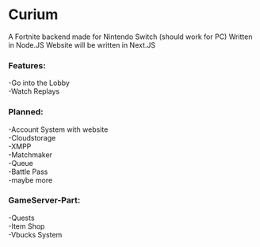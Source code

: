 # Curium
A Fortnite backend made for Nintendo Switch (should work for PC)
Written in Node.JS
Website will be written in Next.JS

### Features:
-Go into the Lobby
<br>
-Watch Replays



### Planned:
-Account System with website
<br>
-Cloudstorage
<br>
-XMPP
<br>
-Matchmaker
<br>
-Queue
<br>
-Battle Pass
<br>
-maybe more
<br>

### GameServer-Part:
-Quests
<br>
-Item Shop
<br>
-Vbucks System
<br>
